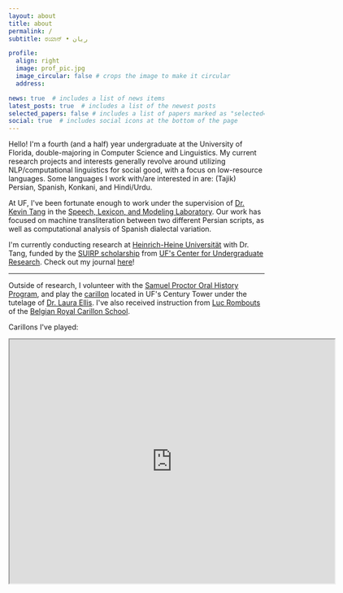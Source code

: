```yaml
---
layout: about
title: about
permalink: /
subtitle: ರಯಾನ್ • ریان

profile:
  align: right
  image: prof_pic.jpg
  image_circular: false # crops the image to make it circular
  address:

news: true  # includes a list of news items
latest_posts: true  # includes a list of the newest posts
selected_papers: false # includes a list of papers marked as "selected={true}"
social: true  # includes social icons at the bottom of the page
---
```


Hello! I'm a fourth (and a half) year undergraduate at the University of Florida, double-majoring in Computer Science and Linguistics. My current research projects and interests generally revolve around utilizing NLP/computational linguistics for social good, with a focus on low-resource languages. Some languages I work with/are interested in are: (Tajik) Persian, Spanish, Konkani, and Hindi/Urdu.

At UF, I've been fortunate enough to work under the supervision of [Dr. Kevin Tang](https://kevintang.org/) in the [Speech, Lexicon, and Modeling Laboratory](https://slam.phil.hhu.de/). Our work has focused on machine transliteration between two different Persian scripts, as well as computational analysis of Spanish dialectal variation.

I'm currently conducting research at [Heinrich-Heine
Universität](https://slam.phil.hhu.de/) with Dr. Tang, funded by the [SUIRP scholarship](https://cur.aa.ufl.edu/suirp/) from [UF's Center for Undergraduate Research](https://cur.aa.ufl.edu/). Check out my journal [here](https://merchantrayyan.github.io/blog/)!

---

Outside of research, I volunteer with the [Samuel Proctor Oral History Program](https://oral.history.ufl.edu/), and play the [carillon](https://arts.ufl.edu/sites/carillon-studio/welcome/) located in UF's Century Tower under the tutelage of [Dr. Laura Ellis](https://arts.ufl.edu/sites/carillon-studio/welcome/). I've also received instruction from [Luc Rombouts](https://beiaardschool.mechelen.be/about-us/luc-rombouts) of the [Belgian Royal Carillon School](https://beiaardschool.mechelen.be/en).

Carillons I've played:
<iframe src="https://www.google.com/maps/d/embed?mid=1j0ArVA6WA5yjXoSVIh1v0SVE9ywxCT8&ehbc=2E312F" width="640" height="480"></iframe>
